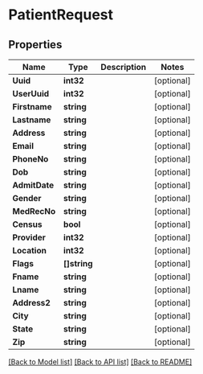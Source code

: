 # PatientRequest

## Properties

Name | Type | Description | Notes
------------ | ------------- | ------------- | -------------
**Uuid** | **int32** |  | [optional] 
**UserUuid** | **int32** |  | [optional] 
**Firstname** | **string** |  | [optional] 
**Lastname** | **string** |  | [optional] 
**Address** | **string** |  | [optional] 
**Email** | **string** |  | [optional] 
**PhoneNo** | **string** |  | [optional] 
**Dob** | **string** |  | [optional] 
**AdmitDate** | **string** |  | [optional] 
**Gender** | **string** |  | [optional] 
**MedRecNo** | **string** |  | [optional] 
**Census** | **bool** |  | [optional] 
**Provider** | **int32** |  | [optional] 
**Location** | **int32** |  | [optional] 
**Flags** | **[]string** |  | [optional] 
**Fname** | **string** |  | [optional] 
**Lname** | **string** |  | [optional] 
**Address2** | **string** |  | [optional] 
**City** | **string** |  | [optional] 
**State** | **string** |  | [optional] 
**Zip** | **string** |  | [optional] 

[[Back to Model list]](../README.md#documentation-for-models) [[Back to API list]](../README.md#documentation-for-api-endpoints) [[Back to README]](../README.md)


